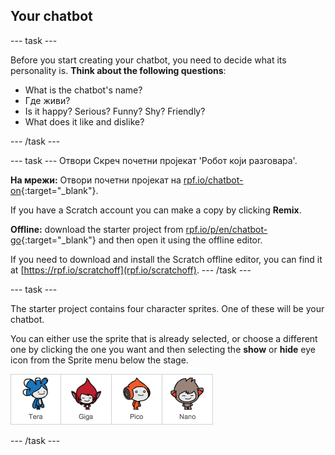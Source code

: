 ## Your chatbot

\--- task \---

Before you start creating your chatbot, you need to decide what its personality is. **Think about the following questions**:

+ What is the chatbot's name?
+ Где живи?
+ Is it happy? Serious? Funny? Shy? Friendly?
+ What does it like and dislike?

\--- /task \---

\--- task \--- Отвори Скреч почетни пројекат 'Робот који разговара'.

**На мрежи:** Отвори почетни пројекат на [rpf.io/chatbot-on](http://rpf.io/chatbot-on){:target="_blank"}.

If you have a Scratch account you can make a copy by clicking **Remix**.

**Offline:** download the starter project from [rpf.io/p/en/chatbot-go](http://rpf.io/p/en/chatbot-go){:target="_blank"} and then open it using the offline editor.

If you need to download and install the Scratch offline editor, you can find it at [https://rpf.io/scratchoff](rpf.io/scratchoff). \--- /task \---

\--- task \---

The starter project contains four character sprites. One of these will be your chatbot.

You can either use the sprite that is already selected, or choose a different one by clicking the one you want and then selecting the **show** or **hide** eye icon from the Sprite menu below the stage.

![Одабери лика](images/chatbot-characters.png)

\--- /task \---